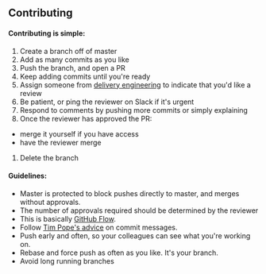 ## Contributing

#### Contributing is simple:

1. Create a branch off of master
1. Add as many commits as you like
1. Push the branch, and open a PR
1. Keep adding commits until you're ready
1. Assign someone from [delivery engineering][dv] to indicate that you'd like
a review
1. Be patient, or ping the reviewer on Slack if it's urgent
1. Respond to comments by pushing more commits or simply explaining
1. Once the reviewer has approved the PR:
  * merge it yourself if you have access
  * have the reviewer merge
1. Delete the branch

#### Guidelines:

* Master is protected to block pushes directly to master, and merges without
approvals.
* The number of approvals required should be determined by the reviewer
* This is basically [GitHub Flow][ghf].
* Follow [Tim Pope's advice][tpa] on commit messages.
* Push early and often, so your colleagues can see what you're working on.
* Rebase and force push as often as you like. It's your branch.
* Avoid long running branches




[dv]:  https://github.com/orgs/nytm/teams/delivery-engineering
[ghf]: https://guides.github.com/introduction/flow/index.html
[tpa]: http://tbaggery.com/2008/04/19/a-note-about-git-commit-messages.html
